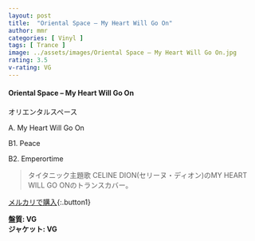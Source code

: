 ```yaml
---
layout: post
title:  "Oriental Space – My Heart Will Go On"
author: mmr
categories: [ Vinyl ]
tags: [ Trance ]
image: ../assets/images/Oriental Space – My Heart Will Go On.jpg
rating: 3.5
v-rating: VG
---
```


#### Oriental Space – My Heart Will Go On

オリエンタルスペース

A. My Heart Will Go On

B1. Peace

B2. Emperortime

> タイタニック主題歌 CELINE DION(セリーヌ・ディオン)のMY HEART WILL GO ONのトランスカバー。

[メルカリで購入](https://jp.mercari.com/item/m90932378296){:.button1}

<div class="mt-4 mb-4 d-flex align-items-center">
<strong class="mr-1">盤質: VG</strong>
</div>
<div class="mt-4 mb-4 d-flex align-items-center">
<strong class="mr-1">ジャケット: VG</strong>
</div>

